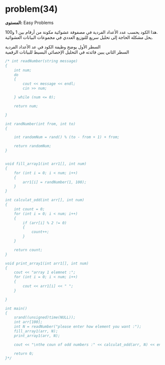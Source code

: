 # problem(34)

**المستوى:** Easy Problems

هذا الكود يحسب عدد الأعداد الفردية في مصفوفة عشوائية مكونة من أرقام بين 1 و100.  
يحل مشكلة الحاجة إلى تحليل سريع للتوزيع العددي في مجموعات البيانات العشوائية.  

السطر الأول يوضح وظيفة الكود في عد الأعداد الفردية  
السطر الثاني يبين فائدته في التحليل الإحصائي البسيط للبيانات الرقمية

```cpp
/* int readNumber(string message)
{
	int num;
	do
	{
		cout << message << endl;
		cin >> num;

	} while (num <= 0);

	return num;

}

int randNumber(int from, int to)
{

	int randomNum = rand() % (to - from + 1) + from;

	return randomNum;
}


void fill_array1(int arr1[], int num)
{
	for (int i = 0; i < num; i++)
	{
		arr1[i] = randNumber(1, 100);
	}
}

int calculat_odd(int arr[], int num)
{
	int count = 0;
	for (int i = 0; i < num; i++)
	{
		if (arr[i] % 2 != 0)
		{
			count++;
		}
	}

	return count;
}

void print_array1(int arr1[], int num)
{
	cout << "array 1 elemnet :";
	for (int i = 0; i < num; i++)
	{
		cout << arr1[i] << " ";
	}

}

int main()
{
	srand((unsigned)time(NULL));
	int arr[100];
	int N = readNumber("please enter how element you want :");
	fill_array1(arr, N);
	print_array1(arr, N);

	cout << "\nthe coun of odd numbers :" << calculat_odd(arr, N) << endl;

	return 0;
}*/
```